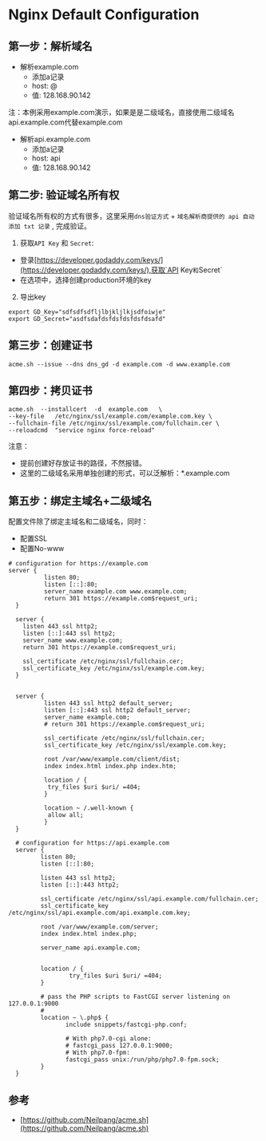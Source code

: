 # Nginx Default Configuration

## 第一步：解析域名
- 解析example.com
  - 添加a记录
  - host: @
  - 值: 128.168.90.142

注：本例采用example.com演示，如果是是二级域名，直接使用二级域名api.example.com代替example.com
- 解析api.example.com
  - 添加a记录
  - host: api
  - 值: 128.168.90.142

## 第二步: 验证域名所有权
验证域名所有权的方式有很多，这里采用`dns验证方式` + `域名解析商提供的 api 自动添加 txt 记录` , 完成验证。

1. 获取`API Key` 和 `Secret`:
- 登录[https://developer.godaddy.com/keys/](https://developer.godaddy.com/keys/),获取`API Key` 和 `Secret`
- 在选项中，选择创建production环境的key

2. 导出key
```
export GD_Key="sdfsdfsdfljlbjkljlkjsdfoiwje"
export GD_Secret="asdfsdafdsfdsfdsfdsfdsafd"
```

## 第三步：创建证书

```
acme.sh --issue --dns dns_gd -d example.com -d www.example.com
```

## 第四步：拷贝证书

```
acme.sh  --installcert  -d  example.com   \
--key-file   /etc/nginx/ssl/example.com/example.com.key \
--fullchain-file /etc/nginx/ssl/example.com/fullchain.cer \
--reloadcmd  "service nginx force-reload"

```
注意：
- 提前创建好存放证书的路径，不然报错。
- 这里的二级域名采用单独创建的形式，可以泛解析：\*.example.com


## 第五步：绑定主域名+二级域名
配置文件除了绑定主域名和二级域名，同时：
- 配置SSL
- 配置No-www

```
# configuration for https://example.com
server {
          listen 80;
          listen [::]:80;
          server_name example.com www.example.com;
          return 301 https://example.com$request_uri;
  }

  server {
    listen 443 ssl http2;
    listen [::]:443 ssl http2;
    server_name www.example.com;
    return 301 https://example.com$request_uri;

    ssl_certificate /etc/nginx/ssl/fullchain.cer;
    ssl_certificate_key /etc/nginx/ssl/example.com.key;
  }


  server {
          listen 443 ssl http2 default_server;
          listen [::]:443 ssl http2 default_server;
          server_name example.com;
          # return 301 https://example.com$request_uri;

          ssl_certificate /etc/nginx/ssl/fullchain.cer;
          ssl_certificate_key /etc/nginx/ssl/example.com.key;

          root /var/www/example.com/client/dist;
          index index.html index.php index.htm;

          location / {
           try_files $uri $uri/ =404;
          }

          location ~ /.well-known {
           allow all;
          }
  }

  # configuration for https://api.example.com
  server {
         listen 80;
         listen [::]:80;

         listen 443 ssl http2;
         listen [::]:443 http2;

         ssl_certificate /etc/nginx/ssl/api.example.com/fullchain.cer;
         ssl_certificate_key /etc/nginx/ssl/api.example.com/api.example.com.key;

         root /var/www/example.com/server;
         index index.html index.php;

         server_name api.example.com;


         location / {
                 try_files $uri $uri/ =404;
         }

         # pass the PHP scripts to FastCGI server listening on 127.0.0.1:9000
         #
         location ~ \.php$ {
                include snippets/fastcgi-php.conf;

                # With php7.0-cgi alone:
                # fastcgi_pass 127.0.0.1:9000;
                # With php7.0-fpm:
                fastcgi_pass unix:/run/php/php7.0-fpm.sock;
         }
  }
  ```

## 参考
- [https://github.com/Neilpang/acme.sh](https://github.com/Neilpang/acme.sh)
